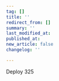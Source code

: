 ```yaml
---
tag: []
title: ''
redirect_from: []
summary: ''
last_modified_at: 
published_at: 
new_article: false
changelog: ''

---
```

Deploy 325
